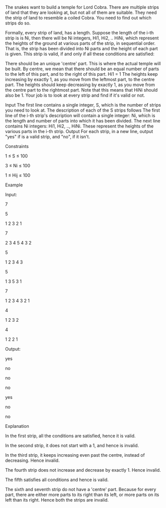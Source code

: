 The snakes want to build a temple for Lord Cobra. There are multiple strips of land that they are looking at, but not all of them are suitable. They need the strip of land to resemble a coiled Cobra. You need to find out which strips do so.

Formally, every strip of land, has a length. Suppose the length of the i-th strip is is Ni, then there will be Ni integers, Hi1, Hi2, .. HiNi, which represent the heights of the ground at various parts of the strip, in sequential order. That is, the strip has been divided into Ni parts and the height of each part is given. This strip is valid, if and only if all these conditions are satisfied:

There should be an unique 'centre' part. This is where the actual temple will be built. By centre, we mean that there should be an equal number of parts to the left of this part, and to the right of this part.
Hi1 = 1
The heights keep increasing by exactly 1, as you move from the leftmost part, to the centre part.
The heights should keep decreasing by exactly 1, as you move from the centre part to the rightmost part. Note that this means that HiNi should also be 1.
Your job is to look at every strip and find if it's valid or not.

Input
The first line contains a single integer, S, which is the number of strips you need to look at. The description of each of the S strips follows
The first line of the i-th strip's description will contain a single integer: Ni, which is the length and number of parts into which it has been divided.
The next line contains Ni integers: Hi1, Hi2, .., HiNi. These represent the heights of the various parts in the i-th strip.
Output
For each strip, in a new line, output "yes" if is a valid strip, and "no", if it isn't.

Constraints

1 ≤ S ≤ 100

3 ≤ Ni ≤ 100

1 ≤ Hij ≤ 100

Example

Input:

7

5

1 2 3 2 1

7

2 3 4 5 4 3 2

5

1 2 3 4 3

5

1 3 5 3 1

7

1 2 3 4 3 2 1

4

1 2 3 2

4

1 2 2 1



Output:

yes

no

no

no

yes

no

no

Explanation

In the first strip, all the conditions are satisfied, hence it is valid.

In the second strip, it does not start with a 1, and hence is invalid.

In the third strip, it keeps increasing even past the centre, instead of decreasing. Hence invalid.

The fourth strip does not increase and decrease by exactly 1. Hence invalid.

The fifth satisfies all conditions and hence is valid.

The sixth and seventh strip do not have a 'centre' part. Because for every part, there are either more parts to its right than its left, or more parts on its left than its right. Hence both the strips are invalid.
